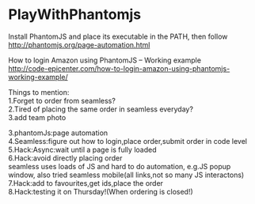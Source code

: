 # PlayWithPhantomjs

Install PhantomJS and place its executable in the PATH, then follow  
http://phantomjs.org/page-automation.html

How to login Amazon using PhantomJS – Working example  
http://code-epicenter.com/how-to-login-amazon-using-phantomjs-working-example/

Things to mention:  
1.Forget to order from seamless?  
2.Tired of placing the same order in seamless everyday?  
3.add team photo  

3.phantomJs:page automation  
4.Seamless:figure out how to login,place order,submit order in code level  
5.Hack:Async:wait until a page is fully loaded  
6.Hack:avoid directly placing order  
seamless uses loads of JS and hard to do automation, e.g.JS popup window, also tried seamless mobile(all links,not so many JS interactons)  
7.Hack:add to favourites,get ids,place the order  
8.Hack:testing it on Thursday!(When ordering is closed!)  
